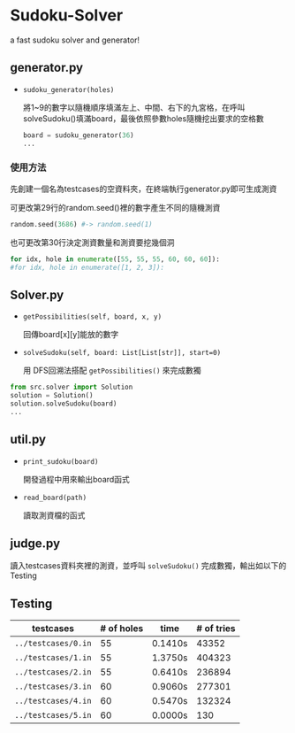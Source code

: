 # Sudoku-Solver
a fast sudoku solver and generator!

## generator.py
* `sudoku_generator(holes)`

    將1~9的數字以隨機順序填滿左上、中間、右下的九宮格，在呼叫solveSudoku()填滿board，最後依照參數holes隨機挖出要求的空格數
    ```python
    board = sudoku_generator(36)
    ...
    ```

### 使用方法

先創建一個名為testcases的空資料夾，在終端執行generator.py即可生成測資

可更改第29行的random.seed()裡的數字產生不同的隨機測資
```python
random.seed(3686) #-> random.seed(1)
```

也可更改第30行決定測資數量和測資要挖幾個洞
```python
for idx, hole in enumerate([55, 55, 55, 60, 60, 60]):
#for idx, hole in enumerate([1, 2, 3]):
```
## Solver.py
* `getPossibilities(self, board, x, y)` 

    回傳board[x][y]能放的數字

* `solveSudoku(self, board: List[List[str]], start=0)` 

    用 DFS回溯法搭配 `getPossibilities()` 來完成數獨

``` python
from src.solver import Solution
solution = Solution()
solution.solveSudoku(board)
...
```
## util.py
* `print_sudoku(board)`

    開發過程中用來輸出board函式
* `read_board(path)`

    讀取測資檔的函式

## judge.py
讀入testcases資料夾裡的測資，並呼叫 `solveSudoku()` 完成數獨，輸出如以下的 Testing

## Testing

|      testcases       |  # of holes  |    time     |      # of tries      |
|  ------------------  | ------------ | ----------- | -------------------- |
| `../testcases/0.in`  |      55      |   0.1410s   |        43352         |
| `../testcases/1.in`  |      55      |   1.3750s   |        404323        |
| `../testcases/2.in`  |      55      |   0.6410s   |        236894        |
| `../testcases/3.in`  |      60      |   0.9060s   |        277301        |
| `../testcases/4.in`  |      60      |   0.5470s   |        132324        |
| `../testcases/5.in`  |      60      |   0.0000s   |         130          |